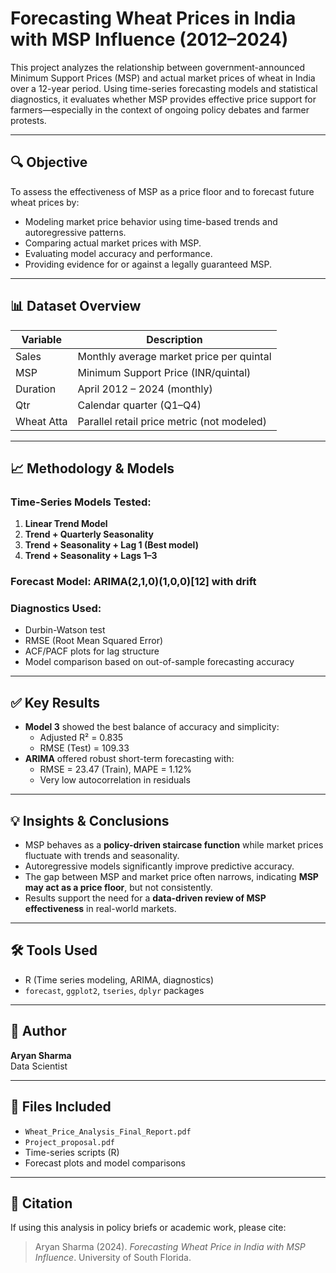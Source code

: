# Forecasting Wheat Prices in India with MSP Influence (2012–2024)

This project analyzes the relationship between government-announced Minimum Support Prices (MSP) and actual market prices of wheat in India over a 12-year period. Using time-series forecasting models and statistical diagnostics, it evaluates whether MSP provides effective price support for farmers—especially in the context of ongoing policy debates and farmer protests.

---

## 🔍 Objective

To assess the effectiveness of MSP as a price floor and to forecast future wheat prices by:
- Modeling market price behavior using time-based trends and autoregressive patterns.
- Comparing actual market prices with MSP.
- Evaluating model accuracy and performance.
- Providing evidence for or against a legally guaranteed MSP.

---

## 📊 Dataset Overview

| Variable      | Description                                 |
|---------------|---------------------------------------------|
| Sales         | Monthly average market price per quintal    |
| MSP           | Minimum Support Price (INR/quintal)         |
| Duration      | April 2012 – 2024 (monthly)                 |
| Qtr           | Calendar quarter (Q1–Q4)                    |
| Wheat Atta    | Parallel retail price metric (not modeled)  |

---

## 📈 Methodology & Models

### Time-Series Models Tested:
1. **Linear Trend Model**
2. **Trend + Quarterly Seasonality**
3. **Trend + Seasonality + Lag 1 (Best model)**
4. **Trend + Seasonality + Lags 1–3**

### Forecast Model: **ARIMA(2,1,0)(1,0,0)[12] with drift**

### Diagnostics Used:
- Durbin-Watson test
- RMSE (Root Mean Squared Error)
- ACF/PACF plots for lag structure
- Model comparison based on out-of-sample forecasting accuracy

---

## ✅ Key Results

- **Model 3** showed the best balance of accuracy and simplicity:
  - Adjusted R² = 0.835
  - RMSE (Test) = 109.33
- **ARIMA** offered robust short-term forecasting with:
  - RMSE = 23.47 (Train), MAPE = 1.12%
  - Very low autocorrelation in residuals

---

## 💡 Insights & Conclusions

- MSP behaves as a **policy-driven staircase function** while market prices fluctuate with trends and seasonality.
- Autoregressive models significantly improve predictive accuracy.
- The gap between MSP and market price often narrows, indicating **MSP may act as a price floor**, but not consistently.
- Results support the need for a **data-driven review of MSP effectiveness** in real-world markets.

---

## 🛠 Tools Used

- R (Time series modeling, ARIMA, diagnostics)
- `forecast`, `ggplot2`, `tseries`, `dplyr` packages

---

## 📌 Author

**Aryan Sharma**  
Data Scientist

---

## 📂 Files Included

- `Wheat_Price_Analysis_Final_Report.pdf`
- `Project_proposal.pdf`
- Time-series scripts (R)
- Forecast plots and model comparisons

---

## 📘 Citation

If using this analysis in policy briefs or academic work, please cite:

> Aryan Sharma (2024). *Forecasting Wheat Price in India with MSP Influence*. University of South Florida.
